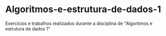 # Algoritmos-e-estrutura-de-dados-1
Exercícios e trabalhos realizados durante a disciplina de "Algoritmos e estrutura de dados 1"
